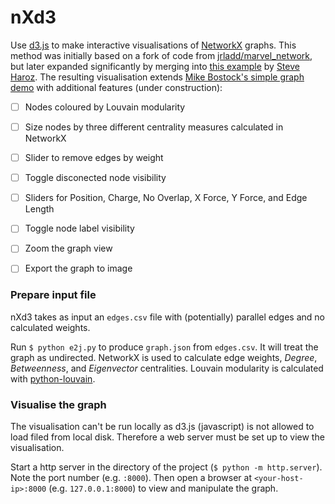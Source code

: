 # nXd3

Use [d3.js](https://d3js.org/) to make interactive visualisations of [NetworkX](https://networkx.github.io/) graphs. This method was initially based on a fork of code from [jrladd/marvel_network](https://github.com/jrladd/marvel_network), but later expanded significantly by merging into [this example](https://bl.ocks.org/steveharoz/8c3e2524079a8c440df60c1ab72b5d03) by [Steve Haroz](https://github.com/steveharoz). The resulting visualisation extends [Mike Bostock's simple graph demo](http://bl.ocks.org/mbostock/4062045) with additional features (under construction):

- [ ] Nodes coloured by Louvain modularity
- [ ] Size nodes by three different centrality measures calculated in NetworkX 
- [ ] Slider to remove edges by weight
- [ ] Toggle disconected node visibility
- [ ] Sliders for Position, Charge, No Overlap, X Force, Y Force, and Edge Length
- [ ] Toggle node label visibility
- [ ] Zoom the graph view
- [ ] Export the graph to image


### Prepare input file 

nXd3 takes as input an `edges.csv` file with (potentially) parallel edges and no calculated weights.

Run `$ python e2j.py` to produce `graph.json` from `edges.csv`. It will treat the graph as undirected. NetworkX is used to calculate edge weights, *Degree*, *Betweenness*, and *Eigenvector* centralities. Louvain modularity is calculated with [python-louvain](https://github.com/taynaud/python-louvain).

### Visualise the graph

The visualisation can't be run locally as d3.js (javascript) is not allowed to load filed from local disk. Therefore a web server must be set up to view the visualisation.

Start a http server in the directory of the project (`$ python -m http.server`). Note the port number (e.g. `:8000`). Then open a browser at `<your-host-ip>:8000` (e.g. `127.0.0.1:8000`) to view and manipulate the graph.
